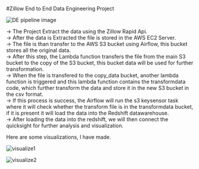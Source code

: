 #Zillow End to End Data Engineering Project


![DE pipeline image](https://github.com/Darshan813/Zillow-Data-Engineering/assets/79681552/e870a27b-e44d-44ca-bfc9-8304e7ce114a)  
  
  
  


-> The Project Extract the data using the Zillow Rapid Api.  
-> After the data is Extracted the file is stored in the AWS EC2 Server.  
-> The file is than transfer to the AWS S3 bucket using Airflow, this bucket stores all the original data.   
-> After this step, the Lambda function transfers the file from the main S3 bucket to the copy of the S3 bucket, this bucket data will be used for further transformation.   
-> When the file is transfered to the copy_data bucket, another lambda function is triggered and this lambda function contains the transformdata code, which further transform the data and store it in the new S3 bucket in the csv format.  
-> If this process is success, the Airflow will run the s3 keysensor task where it will check whether the transform file is in the transformdata bucket, if it is present it will load the data into the Redshift datawarehouse.  
-> After loading the data into the redshift, we will then connect the quicksight for further analysis and visualization.  
  
Here are some visualizations, I have made.  

![visualize1](https://github.com/Darshan813/Zillow-Data-Engineering/assets/79681552/a1056222-4100-4d9a-9749-fb471a3e7f13)   

  


![visualize2](https://github.com/Darshan813/Zillow-Data-Engineering/assets/79681552/17bd5622-a182-4114-8d2e-1fa4b0c14506)  
